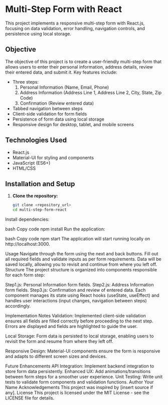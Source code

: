 # Multi-Step Form with React

This project implements a responsive multi-step form with React.js, focusing on data validation, error handling, navigation controls, and persistence using local storage.

## Objective

The objective of this project is to create a user-friendly multi-step form that allows users to enter their personal information, address details, review their entered data, and submit it. Key features include:

- Three steps:
  1. Personal Information (Name, Email, Phone)
  2. Address Information (Address Line 1, Address Line 2, City, State, Zip Code)
  3. Confirmation (Review entered data)
- Tabbed navigation between steps
- Client-side validation for form fields
- Persistence of form data using local storage
- Responsive design for desktop, tablet, and mobile screens

## Technologies Used

- React.js
- Material-UI for styling and components
- JavaScript (ES6+)
- HTML/CSS

## Installation and Setup

1. **Clone the repository:**

   ```bash
   git clone <repository_url>
   cd multi-step-form-react
Install dependencies:

bash
Copy code
npm install
Run the application:

bash
Copy code
npm start
The application will start running locally on http://localhost:3000.

Usage
Navigate through the form using the next and back buttons.
Fill out all required fields and validate inputs as per form requirements.
Data will be saved locally, allowing you to revisit and continue from where you left off.
Structure
The project structure is organized into components responsible for each form step:

Step1.js: Personal Information form fields.
Step2.js: Address Information form fields.
Step3.js: Confirmation and review of entered data.
Each component manages its state using React hooks (useState, useEffect) and handles user interactions (input changes, navigation between steps) accordingly.

Implementation Notes
Validation: Implemented client-side validation ensures all fields are filled correctly before proceeding to the next step. Errors are displayed and fields are highlighted to guide the user.

Local Storage: Form data is persisted to local storage, enabling users to revisit the form and resume from where they left off.

Responsive Design: Material-UI components ensure the form is responsive and adapts to different screen sizes and devices.

Future Enhancements
API Integration: Implement backend integration to store form data persistently.
Enhanced UX: Add animations/transitions between form steps for a smoother user experience.
Unit Testing: Write unit tests to validate form components and validation functions.
Author
Your Name
Acknowledgements
This project was inspired by [insert source if any].
License
This project is licensed under the MIT License - see the LICENSE file for details.
